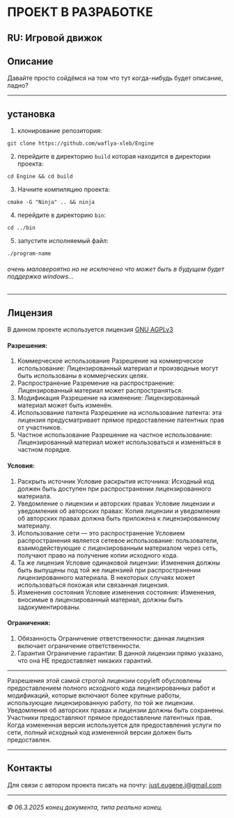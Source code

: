 # ПРОЕКТ В РАЗРАБОТКЕ
## RU: Игровой движок
## Описание
Давайте просто сойдёмся на том что тут когда-нибудь будет описание, ладно?
___
## установка
1. клонирование репозитория:
~~~
git clone https://github.com/waflya-xleb/Engine
~~~
2. перейдите в директорию `build` которая находится в директории проекта:
~~~
cd Engine && cd build
~~~
3. Начните компиляцию проекта:
~~~
cmake -G "Ninja" .. && ninja
~~~
4. перейдите в директорию `bin`:
~~~
cd ../bin
~~~
5. запустите исполняемый файл:
~~~
./program-name
~~~
###### очень маловероятно но не исключено что может быть в будущем будет поддержка windows...
___
## Лицензия
В данном проекте используется лицензия [GNU AGPLv3](https://github.com/waflya-xleb/Engine/blob/master/LICENSE.txt)
#### Разрешения:
1. Коммерческое использование
Разрешение на коммерческое использование: Лицензированный материал и производные могут быть использованы в коммерческих целях.
2. Распространение
Разремение на распространение: Лицензированный материал может распространяться.
3. Модификация
Разрешение на изменение: Лицензированный материал может быть изменён.
4. Использование патента
Разрешение на использование патента: эта лицензия предусматривает прямое предоставление патентных прав от участников.
5. Частное использование
Разрешение на частное использование: Лицензированный материал может использоваться и изменяться в частном порядке.
#### Условия:
1. Раскрыть источник
Условие раскрытия источника: Исходный код должен быть доступен при распространении лицензированного материала.
2. Уведомление о лицензии и авторских правах
Условие лицензии и уведомления об авторских правах: Копия лицензии и уведомление об авторских правах должна быть приложена к лицензированному материалу.
3. Использование сети — это распространение
Условием распространения является сетевое использование: пользователи, взаимодействующие с лицензированным материалом через сеть, получают право на получение копии исходного кода.
4. Та же лицензия
Условие одинаковой лицензии: Изменения должны быть выпущены под той же лицензией при распространении лицензированного материала. В некоторых случаях может использоваться похожая или связанная лицензия.
5. Изменения состояния
Условие изменения состояния: Изменения, вносимые в лицензированный материал, должны быть задокументированы.
#### Ограничения:
1. Обязанность
Ограничение ответственности: данная лицензия включает ограничение ответственности.
2. Гарантия
Ограничение гарантии: В данной лицензии прямо указано, что она НЕ предоставляет никаких гарантий.
-----------------------------------------------------------------------------------------------
Разрешения этой самой строгой лицензии copyleft обусловлены предоставлением полного исходного кода лицензированных работ и модификаций, которые включают более крупные работы, использующие лицензированную работу, по той же лицензии. Уведомления об авторских правах и лицензии должны быть сохранены. Участники предоставляют прямое предоставление патентных прав. Когда измененная версия используется для предоставления услуги по сети, полный исходный код измененной версии должен быть предоставлен.
___
## Контакты
Для связи с автором проекта писать на почту: just.eugene.j@gmail.com
___
###### © 06.3.2025 конец документа, типа реально конец.
